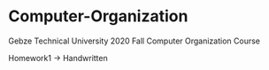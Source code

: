 # Computer-Organization
Gebze Technical University 2020 Fall Computer Organization Course


Homework1 -> Handwritten
